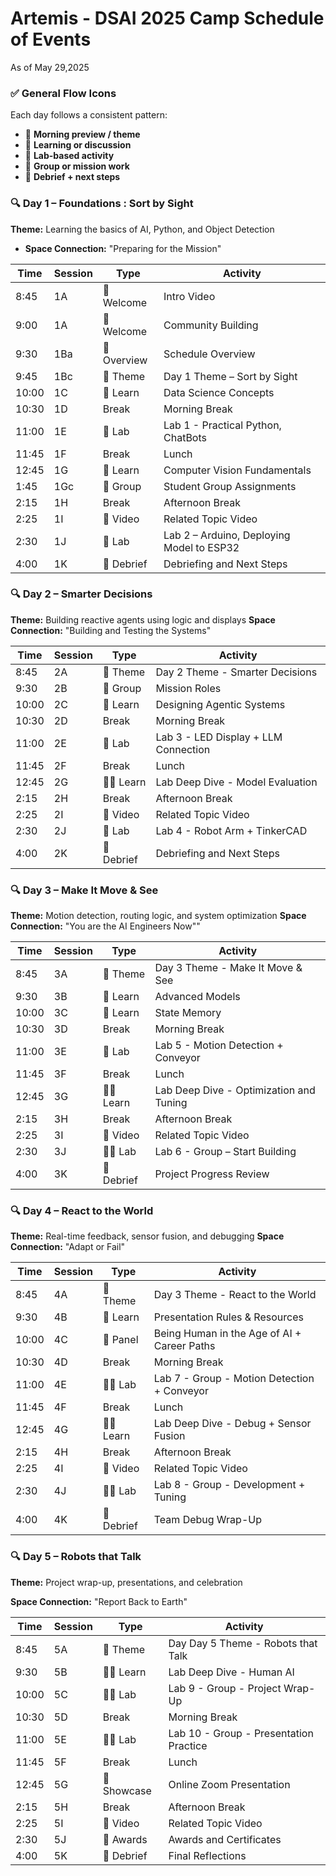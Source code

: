 # Artemis - DSAI 2025 Camp Schedule of Events

As of May 29,2025


### ✅ **General Flow Icons**

Each day follows a consistent pattern:

* 🌅 **Morning preview / theme**
* 📘 **Learning or discussion**
* 🔬 **Lab-based activity**
* 🧠 **Group or mission work**
* 🔁 **Debrief + next steps**

### 🔍 **Day 1 – Foundations : Sort by Sight**

**Theme:** Learning the basics of AI, Python, and Object Detection
  - **Space Connection:** "Preparing for the Mission"


| Time  | Session     | Type     | Activity                       |
| ----- | ----------- | -------- | ------------------------------ |
| 8:45  | 1A          | 🌅 Welcome  | Intro Video                    |
| 9:00  | 1A          | 🌅 Welcome  | Community Building             |
| 9:30  | 1Ba         | 🌅 Overview | Schedule Overview              |
| 9:45  | 1Bc         | 🌅 Theme    | Day 1 Theme – Sort by Sight    |
| 10:00 | 1C          | 📘 Learn    | Data Science Concepts          |
| 10:30 | 1D          |  Break       | Morning Break                  |
| 11:00 | 1E          | 🔬 Lab      | Lab 1 - Practical Python, ChatBots      |
| 11:45 | 1F          | Break        |  Lunch  
| 12:45 | 1G          | 📘 Learn    | Computer Vision Fundamentals   |
| 1:45  | 1Gc         | 🧠 Group    | Student Group Assignments      |
| 2:15  | 1H          | Break        | Afternoon Break                |
| 2:25  | 1I          | 📘 Video     | Related Topic Video           |
| 2:30  | 1J          | 🔬 Lab       | Lab 2 – Arduino, Deploying Model to ESP32 |
| 4:00  | 1K          | 🔁 Debrief   | Debriefing and Next Steps      |

### 🔍 **Day 2 – Smarter Decisions**

**Theme:** Building reactive agents using logic and displays
**Space Connection:** "Building and Testing the Systems"

| Time  | Session  | Type  | Activity                     |
| ----- | -------- | ----- | ---------------------------- |
| 8:45  | 2A       | 🌅 Theme    | Day 2 Theme - Smarter Decisions            |
| 9:30  | 2B       | 🧠 Group | Mission Roles                |
| 10:00 | 2C       | 📘 Learn | Designing Agentic Systems    |
| 10:30 | 2D       | Break    | Morning Break                  |
| 11:00 | 2E       | 🔬 Lab      | Lab 3 - LED Display + LLM Connection |
| 11:45 | 2F       | Break    | Lunch                          |
| 12:45 | 2G       | 📘🧠 Learn  | Lab Deep Dive -  Model Evaluation             |
| 2:15  | 2H       | Break      | Afternoon Break                |
| 2:25  | 2I       | 📘 Video     | Related Topic Video           |
| 2:30  | 2J       | 🔬 Lab      | Lab 4 - Robot Arm + TinkerCAD        |
| 4:00  | 2K       |🔁 Debrief  | Debriefing and Next Steps      |


### 🔍 **Day 3 – Make It Move & See**

**Theme:** Motion detection, routing logic, and system optimization
**Space Connection:** "You are the AI Engineers Now""

| Time  | Session | Type    | Activity                    |
| ----- | ------- | ------- | --------------------------- |
| 8:45  | 3A      | 🌅 Theme    | Day 3 Theme - Make It Move & See          |
| 9:30  | 3B      | 📘 Learn   | Advanced Models             |
| 10:00 | 3C      | 📘 Learn   | State Memory                |
| 10:30 | 3D      | Break    | Morning Break                  |
| 11:00 | 3E      | 🔬 Lab   | Lab 5 - Motion Detection + Conveyor |
| 11:45 | 3F      | Break    | Lunch                          |
| 12:45 | 3G      | 📘🧠 Learn   | Lab Deep Dive - Optimization and Tuning     |
| 2:15  | 3H      | Break      | Afternoon Break                |
| 2:25  | 3I      | 📘 Video     | Related Topic Video           |
| 2:30  | 3J      | 🔬🧠 Lab | Lab 6 - Group – Start Building            |
| 4:00  | 3K      | 🔁 Debrief | Project Progress Review     |

### 🔍 **Day 4 – React to the World**

**Theme:** Real-time feedback, sensor fusion, and debugging
**Space Connection:** "Adapt or Fail"

| Time  | Session | Type  | Activity                     |
| ----- | ------- | ----- | ---------------------------- |
| 8:45  | 4A      | 🌅 Theme    | Day 3 Theme - React to the World           |
| 9:30  | 4B      | 📘 Learn   | Presentation Rules & Resources               |
| 10:00 | 4C      | 📘 Panel   | Being Human in the Age of AI + Career Paths |
| 10:30 | 4D      | Break       | Morning Break                  |
| 11:00 | 4E      | 🔬🧠 Lab   | Lab 7 - Group - Motion Detection + Conveyor |
| 11:45 | 4F      | Break       | Lunch     |
| 12:45 | 4G      | 📘🧠 Learn | Lab Deep Dive -  Debug + Sensor Fusion |
| 2:15  | 4H      | Break       | Afternoon Break                |
| 2:25  | 4I      | 📘 Video     | Related Topic Video           |
| 2:30  | 4J      | 🔬🧠 Lab | Lab 8 - Group - Development + Tuning        |
| 4:00  | 4K      | 🔁 Debrief  | Team Debug Wrap-Up                           |

### 🔍 **Day 5 – Robots that Talk**

**Theme:** Project wrap-up, presentations, and celebration

**Space Connection:** "Report Back to Earth"

| Time  | Session | Type  | Activity                     |
| ----- | ------- | ----- | ---------------------------- |
| 8:45  | 5A      | 🌅 Theme    | Day Day 5 Theme - Robots that Talk           |
| 9:30  | 5B      | 📘🧠 Learn    | Lab Deep Dive - Human AI          |
| 10:00 | 5C      | 🔬🧠 Lab   | Lab 9 - Group - Project Wrap-Up          |
| 10:30 | 5D      | Break    | Morning Break                  |
| 11:00 | 5E      | 🔬🧠 Lab       | Lab 10 - Group - Presentation Practice    |
| 11:45 | 5F      | Break    | Lunch     |
| 12:45 | 5G      | 🔁 Showcase | Online Zoom Presentation |
| 2:15  | 5H      | Break      | Afternoon Break                |
| 2:25  | 5I      | 📘 Video     | Related Topic Video           |
| 2:30  | 5J      | 🔁 Awards   | Awards and Certificates  |
| 4:00  | 5K      | 🔁 Debrief  | Final Reflections        |


